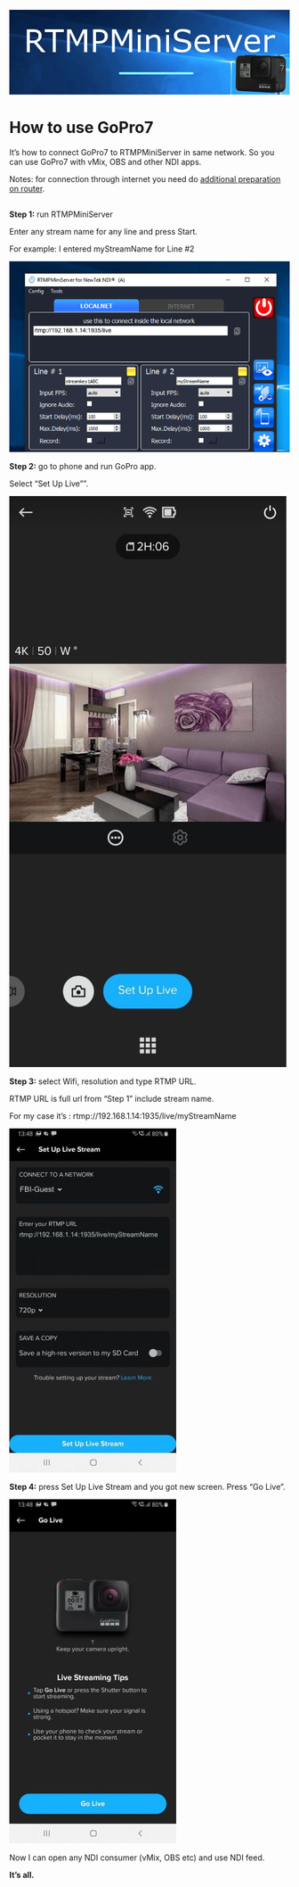 ![](f1.jpg)

**How to use GoPro7**
==

It’s how to connect GoPro7 to RTMPMiniServer in same network. So you can use GoPro7 with vMix, OBS and other NDI apps.

Notes: for connection through internet you need do [additional preparation on router](http://help.garaninapps.com/2019/05/01/connection-from-internet/).
##

**Step 1:** run RTMPMiniServer

Enter any stream name for any line and press Start.

For example: I entered myStreamName for Line #2

![](f2.png)

**Step 2:** go to phone and run GoPro app.

Select “Set Up Live””.

![](f3.jpg)

**Step 3:** select Wifi, resolution and type RTMP URL.

RTMP URL is full url from “Step 1” include stream name.

For my case it’s : rtmp://192.168.1.14:1935/live/myStreamName

![](f4.jpeg)

**Step 4:** press Set Up Live Stream and you got new screen. Press “Go Live”.

![](f5.jpeg)

Now I can open any NDI consumer (vMix, OBS etc) and use NDI feed.

**It’s all.**
